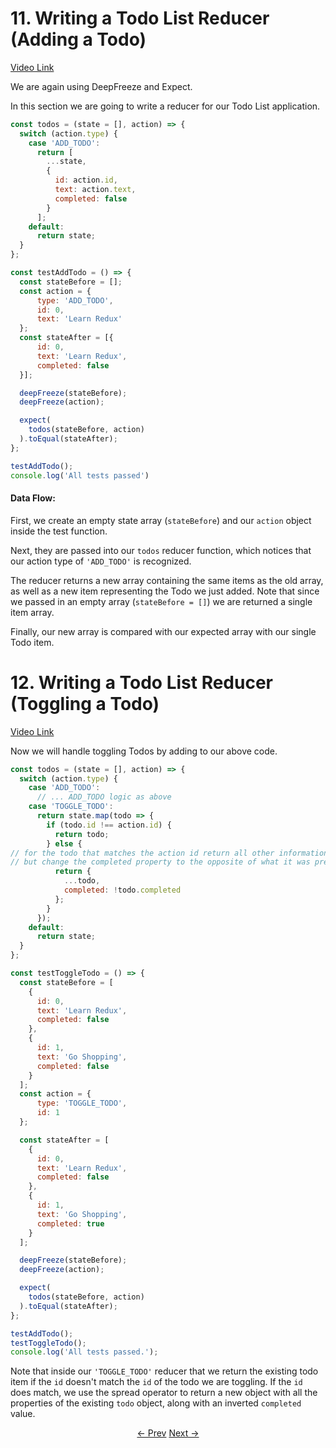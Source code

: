 # 11. Writing a Todo List Reducer (Adding a Todo)
[Video Link](https://egghead.io/lessons/javascript-redux-writing-a-todo-list-reducer-adding-a-todo)

We are again using DeepFreeze and Expect.

In this section we are going to write a reducer for our Todo List application.

```JavaScript
const todos = (state = [], action) => {
  switch (action.type) {
    case 'ADD_TODO':
      return [
        ...state,
        {
          id: action.id,
          text: action.text,
          completed: false
        }
      ];
    default:
      return state;
  }
};

const testAddTodo = () => {
  const stateBefore = [];
  const action = {
      type: 'ADD_TODO',
      id: 0,
      text: 'Learn Redux'
  };
  const stateAfter = [{
      id: 0,
      text: 'Learn Redux',
      completed: false
  }];

  deepFreeze(stateBefore);
  deepFreeze(action);

  expect(
    todos(stateBefore, action)
  ).toEqual(stateAfter);
};

testAddTodo();
console.log('All tests passed')
```

#### Data Flow:
First, we create an empty state array (`stateBefore`) and our `action` object inside the test function.

Next, they are passed into our `todos` reducer function, which notices that our action type of `'ADD_TODO'` is recognized.

The reducer returns a new array containing the same items as the old array, as well as a new item representing the Todo we just added. Note that since we passed in an empty array (`stateBefore = []`) we are returned a single item array.

Finally, our new array is compared with our expected array with our single Todo item.


# 12. Writing a Todo List Reducer (Toggling a Todo)
[Video Link](https://egghead.io/lessons/javascript-redux-writing-a-todo-list-reducer-toggling-a-todo)

Now we will handle toggling Todos by adding to our above code.

```JavaScript
const todos = (state = [], action) => {
  switch (action.type) {
    case 'ADD_TODO':
      // ... ADD_TODO logic as above
    case 'TOGGLE_TODO':
      return state.map(todo => {
        if (todo.id !== action.id) {
          return todo;
        } else {
// for the todo that matches the action id return all other information the same
// but change the completed property to the opposite of what it was previously
          return {
            ...todo,
            completed: !todo.completed
          };
        }
      });
    default:
      return state;
  }
};

const testToggleTodo = () => {
  const stateBefore = [
    {
      id: 0,
      text: 'Learn Redux',
      completed: false
    },
    {
      id: 1,
      text: 'Go Shopping',
      completed: false
    }
  ];
  const action = {
      type: 'TOGGLE_TODO',
      id: 1
  };

  const stateAfter = [
    {
      id: 0,
      text: 'Learn Redux',
      completed: false
    },
    {
      id: 1,
      text: 'Go Shopping',
      completed: true
    }
  ];

  deepFreeze(stateBefore);
  deepFreeze(action);

  expect(
    todos(stateBefore, action)
  ).toEqual(stateAfter);
};

testAddTodo();
testToggleTodo();
console.log('All tests passed.');
```

Note that inside our `'TOGGLE_TODO'` reducer that we return the existing todo item if the `id` doesn't match the `id` of the todo we are toggling. If the `id` does match, we use the spread operator to return a new object with all the properties of the existing `todo` object, along with an inverted `completed` value.


<p align="center">
<a href="https://github.com/tayiorbeii/egghead.io_redux_course_notes/blob/master/06-Avoiding_Object_Mutations.md"><- Prev</a>
<a href="https://github.com/tayiorbeii/egghead.io_redux_course_notes/blob/master/08-Reducer_Composition_with_Arrays.md">Next -></a>
</p>
